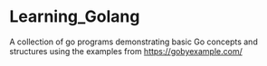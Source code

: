 # Learning_Golang
A collection of go programs demonstrating basic Go concepts and structures using the examples from https://gobyexample.com/
